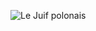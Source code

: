 ![Le Juif polonais](https://upload.wikimedia.org/wikipedia/commons/thumb/9/99/Stift_Wilhering_Kirche_Innenraum_01.jpg/350px-Stift_Wilhering_Kirche_Innenraum_01.jpg)